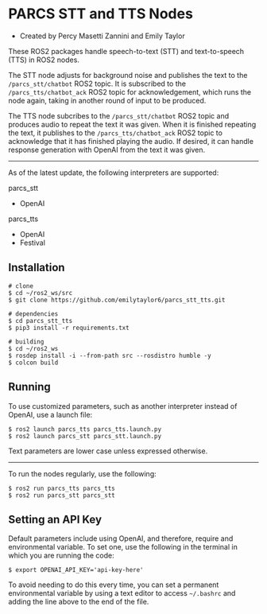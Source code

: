 # PARCS STT and TTS Nodes
- Created by Percy Masetti Zannini and Emily Taylor

These ROS2 packages handle speech-to-text (STT) and text-to-speech (TTS) in ROS2 nodes. 

The STT node adjusts for background noise and publishes the text to the `/parcs_stt/chatbot` ROS2 topic. It is subscribed to the `/parcs_tts/chatbot_ack` ROS2 topic for acknowledgement, which runs the node again, taking in another round of input to be produced. 

The TTS node subcribes to the `/parcs_stt/chatbot` ROS2 topic and produces audio to repeat the text it was given. When it is finished repeating the text, it publishes to the `/parcs_tts/chatbot_ack` ROS2 topic to acknowledge that it has finished playing the audio. If desired, it can handle response generation with OpenAI from the text it was given. 

---

As of the latest update, the following interpreters are supported:

parcs_stt
- OpenAI

parcs_tts 
- OpenAI 
- Festival

## Installation
```shell
# clone
$ cd ~/ros2_ws/src
$ git clone https://github.com/emilytaylor6/parcs_stt_tts.git

# dependencies
$ cd parcs_stt_tts
$ pip3 install -r requirements.txt

# building
$ cd ~/ros2_ws
$ rosdep install -i --from-path src --rosdistro humble -y
$ colcon build
```

## Running 
To use customized parameters, such as another interpreter instead of OpenAI, use a launch file:
```shell
$ ros2 launch parcs_tts parcs_tts.launch.py
$ ros2 launch parcs_stt parcs_stt.launch.py
```
Text parameters are lower case unless expressed otherwise. 

---

To run the nodes regularly, use the following:
```shell
$ ros2 run parcs_tts parcs_tts
$ ros2 run parcs_stt parcs_stt 
```

## Setting an API Key
Default parameters include using OpenAI, and therefore, require and environmental variable. To set one, use the following in the terminal in which you are running the code:
```shell
$ export OPENAI_API_KEY='api-key-here'
```
To avoid needing to do this every time, you can set a permanent environmental variable by using a text editor to access `~/.bashrc` and adding the line above to the end of the file. 